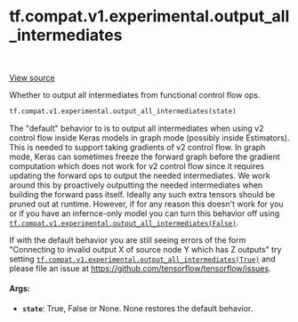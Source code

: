 <div itemscope itemtype="http://developers.google.com/ReferenceObject">
<meta itemprop="name" content="tf.compat.v1.experimental.output_all_intermediates" />
<meta itemprop="path" content="Stable" />
</div>

# tf.compat.v1.experimental.output_all_intermediates

<!-- Insert buttons and diff -->

<table class="tfo-notebook-buttons tfo-api" align="left">
</table>

<a target="_blank" href="/code/stable/tensorflow/python/ops/control_flow_v2_toggles.py">View source</a>



Whether to output all intermediates from functional control flow ops.

``` python
tf.compat.v1.experimental.output_all_intermediates(state)
```



<!-- Placeholder for "Used in" -->

The "default" behavior to is to output all intermediates when using v2 control
flow inside Keras models in graph mode (possibly inside Estimators). This is
needed to support taking gradients of v2 control flow. In graph mode, Keras
can sometimes freeze the forward graph before the gradient computation which
does not work for v2 control flow since it requires updating the forward ops
to output the needed intermediates. We work around this by proactively
outputting the needed intermediates when building the forward pass itself.
Ideally any such extra tensors should be pruned out at runtime. However, if
for any reason this doesn't work for you or if you have an infernce-only model
you can turn this behavior off using
<a href="../../../../tf/compat/v1/experimental/output_all_intermediates.md"><code>tf.compat.v1.experimental.output_all_intermediates(False)</code></a>.

If with the default behavior you are still seeing errors of the form
"Connecting to invalid output X of source node Y which has Z outputs" try
setting <a href="../../../../tf/compat/v1/experimental/output_all_intermediates.md"><code>tf.compat.v1.experimental.output_all_intermediates(True)</code></a> and
please file an issue at https://github.com/tensorflow/tensorflow/issues.

#### Args:


* <b>`state`</b>: True, False or None. None restores the default behavior.

